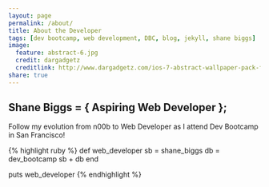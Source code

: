 ```yaml
---
layout: page
permalink: /about/
title: About the Developer
tags: [dev bootcamp, web development, DBC, blog, jekyll, shane biggs]
image:
  feature: abstract-6.jpg
  credit: dargadgetz
  creditlink: http://www.dargadgetz.com/ios-7-abstract-wallpaper-pack-for-iphone-5-and-ipod-touch-retina/
share: true
---
```


## Shane Biggs = { Aspiring Web Developer };

Follow my evolution from n00b to Web Developer as I attend Dev Bootcamp in San Francisco!

{% highlight ruby %}
def web_developer
	sb = shane_biggs
	db = dev_bootcamp
	sb + db
end

puts web_developer
{% endhighlight %}

